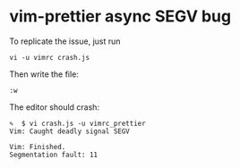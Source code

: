 # vim-prettier async SEGV bug

To replicate the issue, just run
```
vi -u vimrc crash.js
```

Then write the file:
```
:w
```

The editor should crash:
```
✎  $ vi crash.js -u vimrc_prettier
Vim: Caught deadly signal SEGV

Vim: Finished.
Segmentation fault: 11
```
